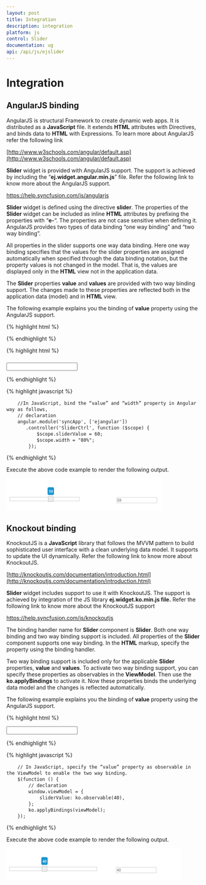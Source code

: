 ```yaml
---
layout: post
title: Integration
description: integration
platform: js
control: Slider
documentation: ug
api: /api/js/ejslider
---
```


# Integration

## AngularJS binding 

AngularJS is structural Framework to create dynamic web apps. It is distributed as a **JavaScript** file. It extends **HTML** attributes with Directives, and binds data to **HTML** with Expressions. To learn more about AngularJS refer the following link

[http://www.w3schools.com/angular/default.asp](http://www.w3schools.com/angular/default.asp)

**Slider** widget is provided with AngularJS support. The support is achieved by including the “**ej.widget.angular.min.js**” file. Refer the following link to know more about the AngularJS support.

<https://help.syncfusion.com/js/angularjs>

**Slider** widget is defined using the directive **slider**. The properties of the **Slider** widget can be included as inline **HTML** attributes by prefixing the properties with “**e-**“. The properties are not case sensitive when defining it. AngularJS provides two types of data binding “one way binding” and “two way binding”. 

All properties in the slider supports one way data binding. Here one way binding specifies that the values for the slider properties are assigned automatically when specified through the data binding notation, but the property values is not changed in the model. That is, the values are displayed only in the **HTML** view not in the application data.

The **Slider** properties **value** and **values** are provided with two way binding support. The changes made to these properties are reflected both in the application data (model) and in **HTML** view.

The following example explains you the binding of **value** property using the AngularJS support.

{% highlight html %}



<head>
     <title>Slider</title>
     <link href="http://cdn.syncfusion.com/js/web/ej.widgets.core.min.css" rel="stylesheet" />
     <link href="http://cdn.syncfusion.com/js/web/flat-azure/ej.theme.min.css" rel="stylesheet" />
     <script src="http://cdn.syncfusion.com/js/assets/external/jquery-1.10.2.min.js"></script>
     <script src="http://cdn.syncfusion.com/js/assets/external/angular.min.js"></script>
     <script src="http://cdn.syncfusion.com/{{ site.releaseversion }}/js/web/ej.web.all.min.js"></script>
     <script src="http://cdn.syncfusion.com/{{ site.releaseversion }}/js/ej.widget.angular.min.js"></script>
</head>


{% endhighlight %}



{% highlight html %}


<!-- Add this code in your html page -->

<body ng-app="syncApp" ng-controller="SliderCtrl">
    <div class="frame">
        <div id="sliderContainer" class="control">
            <div id="rangeSlider" ej-slider e-width="width" e-value="sliderValue"></div>
            <h5><span style="font-style: italic; font-weight: normal; position: absolute; margin-top: 25px;"></span></h5>
        </div>
        <div id="binding">
            <input type="text" name="slider" class="input ejinputtext" value="" ng-model="sliderValue" />
        </div>
    </div>
</body>


{% endhighlight %}



{% highlight javascript %}



        //In JavaScript, bind the “value” and “width” property in Angular way as follows,
        // declaration                   
        angular.module('syncApp', ['ejangular'])
           .controller('SliderCtrl', function ($scope) {
               $scope.sliderValue = 60;
               $scope.width = "80%";
            });


{% endhighlight %}



Execute the above code example to render the following output.


![](/js/Slider/Integration_images/Integration_img1.png) 

## Knockout binding

KnockoutJS is a **JavaScript** library that follows the MVVM pattern to build sophisticated user interface with a clean underlying data model. It supports to update the UI dynamically. Refer the following link to know more about KnockoutJS.

[http://knockoutjs.com/documentation/introduction.html](http://knockoutjs.com/documentation/introduction.html)

**Slider** widget includes support to use it with KnockoutJS. The support is achieved by integration of the JS library **ej.widget.ko.min.js file.** Refer the following link to know more about the KnockoutJS support

<https://help.syncfusion.com/js/knockoutjs>

The binding handler name for **Slider** component is **Slider**. Both one way binding and two way binding support is included. All properties of the **Slider** component supports one way binding. In the **HTML** markup, specify the property using the binding handler. 

Two way binding support is included only for the applicable **Slider** properties, **value** and **values**. To activate two way binding support, you can specify these properties as observables in the **ViewModel**. Then use the **ko.applyBindings** to activate it. Now these properties binds the underlying data model and the changes is reflected automatically.

The following example explains you the binding of **value** property using the AngularJS support.


{% highlight html %}

<body>
    <div class="frame">
        <div id="sliderContainer" class="control">
            <div id="rangeSlider" data-bind="ejSlider: { value: sliderValue }"></div> 
        </div>
        <div id="binding">
            <input type="text" name="slider"  class="input ejinputtext" value="" data-bind="value: sliderValue" />
        </div>
    </div>
</body>


{% endhighlight %}

{% highlight javascript %}



        // In JavaScript, specify the “value” property as observable in the ViewModel to enable the two way binding.
        $(function () {
            // declaration            
            window.viewModel = {
                sliderValue: ko.observable(40),
            };
            ko.applyBindings(viewModel);
        });


{% endhighlight %}

Execute the above code example to render the following output.


![](/js/Slider/Integration_images/Integration_img2.png) 

